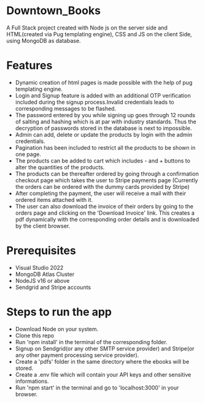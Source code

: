# Downtown_Books
A Full Stack project created with Node js on the server side and HTML(created via Pug templating engine), CSS and JS on the client Side, using MongoDB as database.

# Features

  - Dynamic creation of html pages is made possible with the help of pug templating engine.
  - Login and Signup feature is added with an additional OTP verification included during the signup process.Invalid credentials leads to corresponding messages to be flashed.
  - The password entered by you while signing up goes through 12 rounds of salting and hashing which is at par with industry standards. Thus the decryption of passwords stored in the database is next to impossible.
  - Admin can add, delete or update the products by login with the admin credentials.
  - Pagination has been included to restrict all the products to be shown in one page.
  - The products can be added to cart which includes - and + buttons to alter the quantities of the products.
  - The products can be thereafter ordered by going through a confirmation checkout page which takes the user to Stripe payments page (Currently the orders can be ordered with the dummy cards provided by Stripe)
  - After completing the payment, the user will receive a mail with their ordered items attached with it.
  - The user can also download the invoice of their orders by going to the orders page and clicking on the 'Download Invoice' link. This creates a pdf dynamically with the corresponding order details and is downloaded by the client browser.

# Prerequisites

  - Visual Studio 2022
  - MongoDB Atlas Cluster
  - NodeJS v16 or above
  - Sendgrid and Stripe accounts

# Steps to run the app

  - Download Node on your system.
  - Clone this repo
  - Run 'npm install' in the terminal of the corresponding folder.
  - Signup on Sendgrid(or any other SMTP service provider) and Stripe(or any other payment processing service provider).
  - Create a 'pdfs' folder in the same directory where the ebooks will be stored.
  - Create a .env file which will contain your API keys and other sensitive informations.
  - Run 'npm start' in the terminal and go to 'localhost:3000' in your browser.
